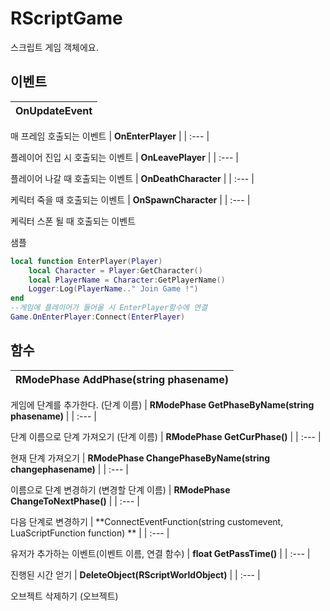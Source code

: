 # **RScriptGame**


스크립트 게임 객체에요. 
## **이벤트**

| **OnUpdateEvent** |
| :--- |

매 프레임 호출되는 이벤트 
| **OnEnterPlayer** |
| :--- |

플레이어 진입 시 호출되는 이벤트 
| **OnLeavePlayer** |
| :--- |

플레이어 나갈 때 호출되는 이벤트 
| **OnDeathCharacter** |
| :--- |

케릭터 죽을 때 호출되는 이벤트 
| **OnSpawnCharacter** |
| :--- |

케릭터 스폰 될 때 호출되는 이벤트 

샘플 

```lua
local function EnterPlayer(Player)
	local Character = Player:GetCharacter()
	local PlayerName = Character:GetPlayerName()
	Logger:Log(PlayerName.." Join Game !")
end
--게임에 플레이어가 들어올 시 EnterPlayer함수에 연결
Game.OnEnterPlayer:Connect(EnterPlayer)
```
## **함수**

| **RModePhase AddPhase(string phasename)** |
| :--- |

게임에 단계를 추가한다. (단계 이름) 
| **RModePhase GetPhaseByName(string phasename)** |
| :--- |

단계 이름으로 단계 가져오기 (단계 이름) 
| **RModePhase GetCurPhase()** |
| :--- |

현재 단계 가져오기 
| **RModePhase ChangePhaseByName(string changephasename)** |
| :--- |

이름으로 단계 변경하기 (변경할 단계 이름) 
| **RModePhase ChangeToNextPhase()** |
| :--- |

다음 단계로 변경하기 
| **ConnectEventFunction(string customevent, LuaScriptFunction function) ** |
| :--- |

유저가 추가하는 이벤트(이벤트 이름, 연결 함수) 
| **float GetPassTime()** |
| :--- |

진행된 시간 얻기 
| **DeleteObject(RScriptWorldObject)** |
| :--- |

오브젝트 삭제하기 (오브젝트) 
